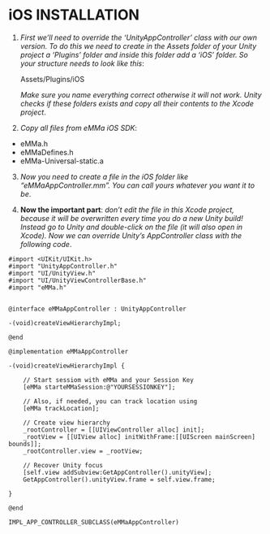 # iOS INSTALLATION

1. *First we’ll need to override the ‘UnityAppController’ class with our own version. To do this we need to create in the Assets folder of your Unity project a ‘Plugins’ folder and inside this folder add a ‘iOS’ folder. So your structure needs to look like this*:

    Assets/Plugins/iOS

    *Make sure you name everything correct otherwise it will not work. Unity checks if these folders exists and copy all their contents to the Xcode project*.

2. *Copy all files from eMMa iOS SDK*:

- eMMa.h
- eMMaDefines.h
- eMMa-Universal-static.a

3. *Now you need to create a file in the iOS folder like “eMMaAppController.mm”. You can call yours whatever you want it to be*.

4. **Now the important part**: *don’t edit the file in this Xcode project, because it will be overwritten every time you do a new Unity build! Instead go to Unity and double-click on the file (it will also open in Xcode). Now we can override Unity’s AppController class with the following code*.

```
#import <UIKit/UIKit.h>
#import "UnityAppController.h"
#import "UI/UnityView.h"
#import "UI/UnityViewControllerBase.h"
#import "eMMa.h"

 
@interface eMMaAppController : UnityAppController
 
-(void)createViewHierarchyImpl;
 
@end
 
@implementation eMMaAppController

-(void)createViewHierarchyImpl {
    
    // Start sessiom with eMMa and your Session Key
    [eMMa starteMMaSession:@"YOURSESSIONKEY"];
    
    // Also, if needed, you can track location using
    [eMMa trackLocation];
    
    // Create view hierarchy
    _rootController = [[UIViewController alloc] init];
    _rootView = [[UIView alloc] initWithFrame:[[UIScreen mainScreen] bounds]];
    _rootController.view = _rootView;
    
    // Recover Unity focus
    [self.view addSubview:GetAppController().unityView];
    GetAppController().unityView.frame = self.view.frame;
    
}
 
@end
 
IMPL_APP_CONTROLLER_SUBCLASS(eMMaAppController)
```
